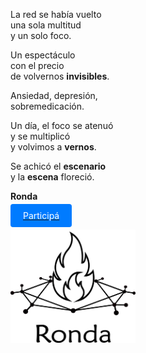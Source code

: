 La red se había vuelto  
una sola multitud  
y un solo foco. 

Un espectáculo  
con el precio  
de volvernos **invisibles**.

Ansiedad, depresión,  
sobremedicación.

Un día, el foco se atenuó   
y se multiplicó   
y volvimos a **vernos**.

Se achicó el **escenario**   
y la **escena** floreció.

**Ronda**    

[<span style="padding: 10px 20px; background-color: #007BFF; color: #FFFFFF; border: none; border-radius: 4px; cursor: pointer; transition: background-color 0.3s ease;">Participá</span>](actividad.md)

<img src="logo_medium.png" alt="Logo" width="200" height="181">
